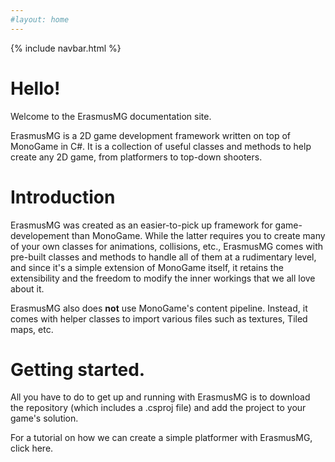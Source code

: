 ```yaml
---
#layout: home
---
```


{% include navbar.html %}

# Hello!
Welcome to the ErasmusMG documentation site. 

ErasmusMG is a 2D game development framework written on top of MonoGame in C#. It is a collection of useful classes and methods to help create any 2D game, from platformers to top-down shooters.


# Introduction
ErasmusMG was created as an easier-to-pick up framework for game-developement than MonoGame. While the latter requires you to create many of your own classes for animations, collisions, etc., ErasmusMG comes with pre-built classes and methods to handle all of them at a rudimentary level, and since it's a simple extension of MonoGame itself, it retains the extensibility and the freedom to modify the inner workings that we all love about it. 

ErasmusMG also does **not** use MonoGame's content pipeline. Instead, it comes with helper classes to import various files such as textures, Tiled maps, etc.


# Getting started.
All you have to do to get up and running with ErasmusMG is to download the repository (which includes a .csproj file) and add the project to your game's solution.

For a tutorial on how we can create a simple platformer with ErasmusMG, click here.